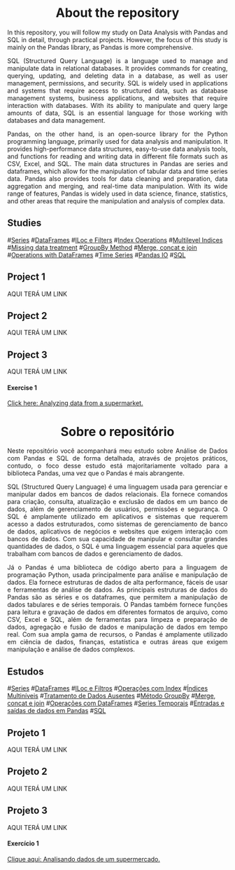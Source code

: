 <h1 style="text-align: center;">About the repository</h1>

<p style="text-align: justify;">
In this repository, you will follow my study on Data Analysis with Pandas and SQL in detail, through practical projects. However, the focus of this study is mainly on the Pandas library, as Pandas is more comprehensive.
</p>
<p style="text-align: justify;">
SQL (Structured Query Language) is a language used to manage and manipulate data in relational databases. It provides commands for creating, querying, updating, and deleting data in a database, as well as user management, permissions, and security. SQL is widely used in applications and systems that require access to structured data, such as database management systems, business applications, and websites that require interaction with databases. With its ability to manipulate and query large amounts of data, SQL is an essential language for those working with databases and data management.
</p>
<p style="text-align: justify;">
Pandas, on the other hand, is an open-source library for the Python programming language, primarily used for data analysis and manipulation. It provides high-performance data structures, easy-to-use data analysis tools, and functions for reading and writing data in different file formats such as CSV, Excel, and SQL. The main data structures in Pandas are series and dataframes, which allow for the manipulation of tabular data and time series data. Pandas also provides tools for data cleaning and preparation, data aggregation and merging, and real-time data manipulation. With its wide range of features, Pandas is widely used in data science, finance, statistics, and other areas that require the manipulation and analysis of complex data.
</p>

<h2>Studies</h2>

#<a href='https://github.com/JeffersonLobato/Analisando-dados-com-Pandas-e-SQL/blob/main/series.ipynb'>Series</a>
#<a href='https://github.com/JeffersonLobato/Analisando-dados-com-Pandas-e-SQL/blob/main/dataframes.ipynb'>DataFrames</a>
#<a href='https://github.com/JeffersonLobato/Analisando-dados-com-Pandas-e-SQL/blob/main/iloc_and_filters.ipynb'>ILoc e Filters</a>
#<a href='https://github.com/JeffersonLobato/Analisando-dados-com-Pandas-e-SQL/blob/main/index_operations.ipynb'>Index Operations</a>
#<a href='https://github.com/JeffersonLobato/Analisando-dados-com-Pandas-e-SQL/blob/main/multilevel_indices.ipynb'>Multilevel Indices</a>
#<a href='https://github.com/JeffersonLobato/Analisando-dados-com-Pandas-e-SQL/blob/main/missing_data.ipynb'>Missing data treatment</a>
#<a href='https://github.com/JeffersonLobato/Analisando-dados-com-Pandas-e-SQL/blob/main/GroupBy.ipynb'>GroupBy Method</a>
#<a href='https://github.com/JeffersonLobato/Analisando-dados-com-Pandas-e-SQL/blob/main/merge_concat_join.ipynb'>Merge, concat e join</a>
#<a href='https://github.com/JeffersonLobato/Analisando-dados-com-Pandas-e-SQL/blob/main/Operations_with_DataFrames.ipynb'>Operations with DataFrames</a>
#<a href='https://github.com/JeffersonLobato/Analisando-dados-com-Pandas-e-SQL/blob/main/time_series.ipynb'>Time Series</a>
#<a href='https://github.com/JeffersonLobato/Analisando-dados-com-Pandas-e-SQL/blob/main/pandas_IO.ipynb'>Pandas IO</a>
#<a href='https://github.com/JeffersonLobato/Analisando-dados-com-Pandas-e-SQL/blob/main/sql.ipynb'>SQL</a>


<h2>Project 1</h2>
AQUI TERÁ UM LINK

<h2>Project 2</h2>
AQUI TERÁ UM LINK

<h2>Project 3</h2>
AQUI TERÁ UM LINK

<h4>Exercise 1</h4>

<a href="https://github.com/JeffersonLobato/Analisando-dados-com-Pandas-e-SQL/blob/main/exerc%C3%ADcios.ipynb" target="_blank">Click here: Analyzing data from a supermarket.</a>

<h1 style="text-align: center;">Sobre o repositório</h1>
<p style="text-align: justify;">
Neste repositório você acompanhará meu estudo sobre Análise de Dados com Pandas e SQL de forma detalhada, através de projetos práticos, contudo, o foco desse estudo está majoritariamente voltado para a biblioteca Pandas, uma vez que o Pandas é mais abrangente.
</p>
<p style="text-align: justify;">
SQL (Structured Query Language) é uma linguagem usada para gerenciar e manipular dados em bancos de dados relacionais. Ela fornece comandos para criação, consulta, atualização e exclusão de dados em um banco de dados, além de gerenciamento de usuários, permissões e segurança. O SQL é amplamente utilizado em aplicativos e sistemas que requerem acesso a dados estruturados, como sistemas de gerenciamento de banco de dados, aplicativos de negócios e websites que exigem interação com bancos de dados. Com sua capacidade de manipular e consultar grandes quantidades de dados, o SQL é uma linguagem essencial para aqueles que trabalham com bancos de dados e gerenciamento de dados.
</p>
<p style="text-align: justify;">
Já o Pandas é uma biblioteca de código aberto para a linguagem de programação Python, usada principalmente para análise e manipulação de dados. Ela fornece estruturas de dados de alta performance, fáceis de usar e ferramentas de análise de dados. As principais estruturas de dados do Pandas são as séries e os dataframes, que permitem a manipulação de dados tabulares e de séries temporais. O Pandas também fornece funções para leitura e gravação de dados em diferentes formatos de arquivo, como CSV, Excel e SQL, além de ferramentas para limpeza e preparação de dados, agregação e fusão de dados e manipulação de dados em tempo real. Com sua ampla gama de recursos, o Pandas é amplamente utilizado em ciência de dados, finanças, estatística e outras áreas que exigem manipulação e análise de dados complexos.
</p>

<h2>Estudos</h2>

#<a href='https://github.com/JeffersonLobato/Analisando-dados-com-Pandas-e-SQL/blob/main/series.ipynb'>Series</a>
#<a href='https://github.com/JeffersonLobato/Analisando-dados-com-Pandas-e-SQL/blob/main/dataframes.ipynb'>DataFrames</a>
#<a href='https://github.com/JeffersonLobato/Analisando-dados-com-Pandas-e-SQL/blob/main/iloc_and_filters.ipynb'>ILoc e Filtros</a>
#<a href='https://github.com/JeffersonLobato/Analisando-dados-com-Pandas-e-SQL/blob/main/index_operations.ipynb'>Operações com Index</a>
#<a href='https://github.com/JeffersonLobato/Analisando-dados-com-Pandas-e-SQL/blob/main/multilevel_indices.ipynb'>Índices Multiníveis</a>
#<a href='https://github.com/JeffersonLobato/Analisando-dados-com-Pandas-e-SQL/blob/main/missing_data.ipynb'>Tratamento de Dados Ausentes</a>
#<a href='https://github.com/JeffersonLobato/Analisando-dados-com-Pandas-e-SQL/blob/main/GroupBy.ipynb'>Método GroupBy</a>
#<a href='https://github.com/JeffersonLobato/Analisando-dados-com-Pandas-e-SQL/blob/main/merge_concat_join.ipynb'>Merge, concat e join</a>
#<a href='https://github.com/JeffersonLobato/Analisando-dados-com-Pandas-e-SQL/blob/main/Operations_with_DataFrames.ipynb'>Operações com DataFrames</a>
#<a href='https://github.com/JeffersonLobato/Analisando-dados-com-Pandas-e-SQL/blob/main/time_series.ipynb'>Series Temporais</a>
#<a href='https://github.com/JeffersonLobato/Analisando-dados-com-Pandas-e-SQL/blob/main/pandas_IO.ipynb'>Entradas e saídas de dados em Pandas</a>
#<a href='https://github.com/JeffersonLobato/Analisando-dados-com-Pandas-e-SQL/blob/main/sql.ipynb'>SQL</a>

<h2>Projeto 1</h2>
AQUI TERÁ UM LINK

<h2>Projeto 2</h2>
AQUI TERÁ UM LINK

<h2>Projeto 3</h2>
AQUI TERÁ UM LINK

<h4>Exercício 1</h4>

<a href="https://github.com/JeffersonLobato/Analisando-dados-com-Pandas-e-SQL/blob/main/exerc%C3%ADcios.ipynb" target="_blank">Clique aqui: Analisando dados de um supermercado.</a>